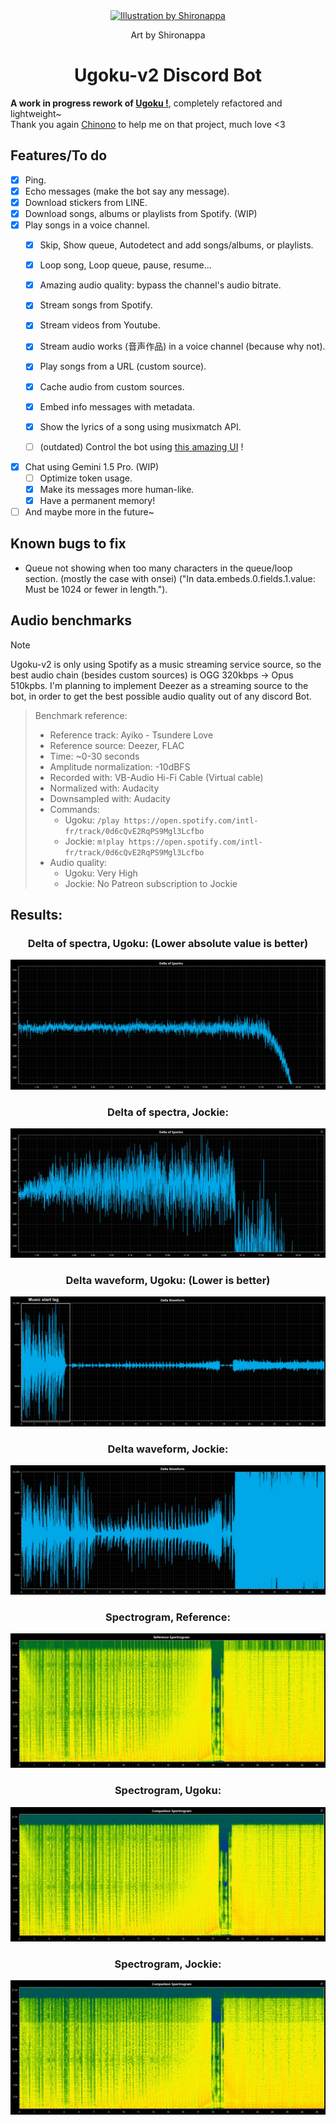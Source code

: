 <div align="center">
  <a href="https://twitter.com/shironappa_">
      <img src="https://i.imgur.com/gj3SRcY.png" alt="Illustration by Shironappa">
  </a>
  <p>Art by Shironappa</p>
  <h1>Ugoku-v2 Discord Bot</h1>
</div>

**A work in progress rework of [Ugoku !](https://github.com/Shewiiii/Ugoku-bot)**, completely refactored and lightweight~  
Thank you again [Chinono](https://github.com/ChinHongTan) to help me on that project, much love <3

<h2>Features/To do</h2>

- [X] Ping.
- [X] Echo messages (make the bot say any message).
- [X] Download stickers from LINE.
- [X] Download songs, albums or playlists from Spotify. (WIP)
- [X] Play songs in a voice channel.
  - [X] Skip, Show queue, Autodetect and add songs/albums, or playlists.
  - [X] Loop song, Loop queue, pause, resume...
  - [X] Amazing audio quality: bypass the channel's audio bitrate.
  - [X] Stream songs from Spotify.
  - [X] Stream videos from Youtube.
  - [X] Stream audio works (音声作品) in a voice channel (because why not).
  - [X] Play songs from a URL (custom source).
  - [X] Cache audio from custom sources.
  - [X] Embed info messages with metadata.
  - [X] Show the lyrics of a song using musixmatch API.
  - [ ] (outdated) Control the bot using [this amazing UI](https://github.com/ChinHongTan/Ugoku-frontend) !


- [X] Chat using Gemini 1.5 Pro. (WIP)
  - [ ] Optimize token usage.
  - [X] Make its messages more human-like.
  - [X] Have a permanent memory!
- [ ] And maybe more in the future~

<h2>Known bugs to fix</h2>

- Queue not showing when too many characters in the queue/loop section. (mostly the case with onsei)
  ("In data.embeds.0.fields.1.value: Must be 1024 or fewer in length.").

<h2>Audio benchmarks</h2>

> [!NOTE]
> Ugoku-v2 is only using Spotify as a music streaming service source, so the best audio chain (besides custom sources) is OGG 320kbps -> Opus 510kpbs. I'm planning to implement Deezer as a streaming source to the bot, in order to get the best possible audio quality out of any discord Bot.

> Benchmark reference:
> - Reference track: Ayiko - Tsundere Love
> - Reference source: Deezer, FLAC  
> - Time: ~0-30 seconds  
> - Amplitude normalization: -10dBFS
> - Recorded with: VB-Audio Hi-Fi Cable (Virtual cable)
> - Normalized with: Audacity
> - Downsampled with: Audacity
> - Commands:
>   -  Ugoku: ```/play https://open.spotify.com/intl-fr/track/0d6cQvE2RqPS9Mgl3Lcfbo```
>   -  Jockie: ```m!play https://open.spotify.com/intl-fr/track/0d6cQvE2RqPS9Mgl3Lcfbo```
> - Audio quality:
>   -  Ugoku: Very High
>   -  Jockie: No Patreon subscription to Jockie


<h2>Results:</h2>

<div align="center">
  <h3>Delta of spectra, Ugoku: (Lower absolute value is better)</h3>
  <img src="benchmarks/measures/delta_spectra_ugoku.jpg" alt="delta spectra ugoku"/>
  <h3>Delta of spectra, Jockie:</h3>
  <img src="benchmarks/measures/delta_spectra_jockie.jpg" alt="delta spectra jockie"/>
  <h3>Delta waveform, Ugoku: (Lower is better)</h3>
  <img src="benchmarks/measures/delta_waveform_ugoku.jpg" alt="delta waveform ugoku"/>
  <h3>Delta waveform, Jockie:</h3>
  <img src="benchmarks/measures/delta_waveform_jockie.jpg" alt="delta waveform jockie"/>
  <h3>Spectrogram, Reference:</h3>
  <img src="benchmarks/measures/spectrogram_reference.jpg" alt="spectrogram reference"/>
  <h3>Spectrogram, Ugoku:</h3>
  <img src="benchmarks/measures/spectrogram_ugoku.jpg" alt="spectrogram ugoku"/>
  <h3>Spectrogram, Jockie:</h3>
  <img src="benchmarks/measures/spectrogram_jockie.jpg" alt="spectrogram jockie"/>
</div>

